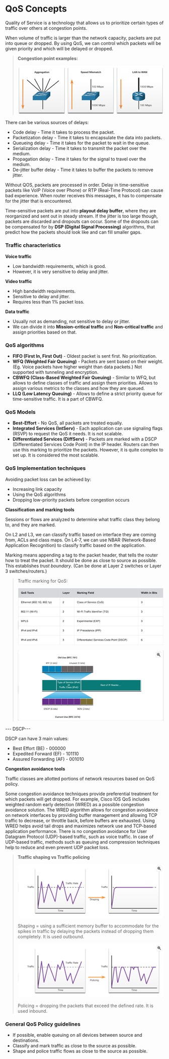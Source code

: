# QoS Concepts

Quality of Service is a technology that allows us to prioritize certain types of traffic over others at congestion points.

When volume of traffic is larger than the network capacity, packets are put into queue or dropped. By using QoS, we can control which packets
will be given priority and which will be delayed or dropped.

> **Congestion point examples:**
> 
> ![img.png](../images/congestion_points.png)


There can be various sources of delays: 
- Code delay - Time it takes to process the packet.
- Packetization delay - Time it takes to encapsulate the data into packets.
- Queueing delay - Time it takes for the packet to wait in the queue.
- Serialization delay - Time it takes to transmit the packet over the medium.
- Propagation delay - Time it takes for the signal to travel over the medium.
- De-jitter buffer delay - Time it takes to buffer the packets to remove jitter.


Without QOS, packets are processed in order. Delay in time-sensitive packets like VoIP (Voice over Phone) or RTP (Real-Time Protocol)
can cause bad experience. When router receives this messages, it has to compensate for the jitter that is encountered.

Time-sensitive packets are put into **playout delay buffer**, where they are reorganized and sent out in steady stream. If the jitter
is too large though, packets are discarded and dropouts can occur. Some of the dropouts can be compensated for by 
**DSP (Digital Signal Processing)** algorithms, that predict how the packets should look like and can fill smaller gaps.


### Traffic characteristics

**Voice traffic**
- Low bandwidth requirements, which is good.
- However, it is very sensitive to delay and jitter.

**Video traffic**
- High bandwidth requirements.
- Sensitive to delay and jitter.
- Requires less than 1% packet loss.

**Data traffic**
- Usually not as demanding, not sensitive to delay or jitter.
- We can divide it into **Mission-critical traffic** and **Non-critical traffic** and assign priorities based on that.


### QoS algorithms

- **FIFO (First In, First Out)** - Oldest packet is sent first. No prioritization.
- **WFQ (Weighted Fair Queuing)** - Packets are sent based on their weight. (Eg. Voice packets have higher weight than data packets.)
Not supported with tunneling and encryption.
- **CBWFQ (Class-Based Weighted Fair Queuing)** - Similar to WFQ, but allows to define classes of traffic and assign them priorities.
Allows to assign various metrics to the classes and how they are queued.
- **LLQ (Low Latency Queuing)** - Allows to define a strict priority queue for time-sensitive traffic. It is a part of CBWFQ. 

### QoS Models

- **Best-Effort** - No QoS, all packets are treated equally.
- **Integrated Services (IntServ)** - Each application can use signaling flags (RSVP) to request the QoS it needs. It is not scalable.
- **Differentiated Services (DiffServ)** - Packets are marked with a DSCP (Differentiated Services Code Point) in the IP header.
Routers can then use this marking to prioritize the packets. However, it is quite complex to set up. It is considered the most scalable.


### QoS Implementation techniques

Avoiding packet loss can be achieved by:

- Increasing link capacity
- Using the QoS algorithms
- Dropping low-priority packets before congestion occurs

**Classification and marking tools**

Sessions or flows are analyzed to determine what traffic class they belong to, and they are marked.

On L2 and L3, we can classify traffic based on interface they are coming from, ACLs and class maps. On L4-7, we can
use NBAR (Network-Based Application Recognition) to classify traffic based on the application.

Marking means appending a tag to the packet header, that tells the router how to treat the packet. It should be done
as close to source as possible. This establishes *trust boundary*. (Can be done at Layer 2 switches or Layer 3 switches/routers.)


> Traffic marking for QoS:
> 
> ![img.png](../images/traffic_marking.png)
> 
> ![img.png](../images/traffic-class-bits.png)


--- DSCP--- 

DSCP can have 3 main values:
- Best Effort (BE) - 000000
- Expedited Forward (EF) - 101110
- Assured Forwarding (AF) - 001010


**Congestion avoidance tools**

Traffic classes are allotted portions of network resources based on QoS policy.

Some congestion avoidance techniques provide preferential treatment for which packets will get dropped. For example, Cisco
IOS QoS includes weighted random early detection (WRED) as a possible congestion avoidance solution. The WRED algorithm
allows for congestion avoidance on network interfaces by providing buffer management and allowing TCP traffic to decrease,
or throttle back, before buffers are exhausted. Using WRED helps avoid tail drops and maximizes network use and TCP-based
application performance. There is no congestion avoidance for User Datagram Protocol (UDP)-based traffic, such as voice
traffic. In case of UDP-based traffic, methods such as queuing and compression techniques help to reduce and even prevent
UDP packet loss.



> **Traffic shaping vs Traffic policing**
> 
> ![img.png](../images/traffic-shaping.png)
> 
> Shaping = using a sufficient memory buffer to accommodate for the spikes in traffic by delaying the packets instead
> of dropping them completely. It is used outbound.
> 
> ![img.png](../images/network_policing.png)
> 
> Policing = dropping the packets that exceed the defined rate. It is used inbound.


### General QoS Policy guidelines

- If possible, enable queuing on all devices between source and destinations.
- Classify and mark traffic as close to the source as possible.
- Shape and police traffic flows as close to the source as possible.